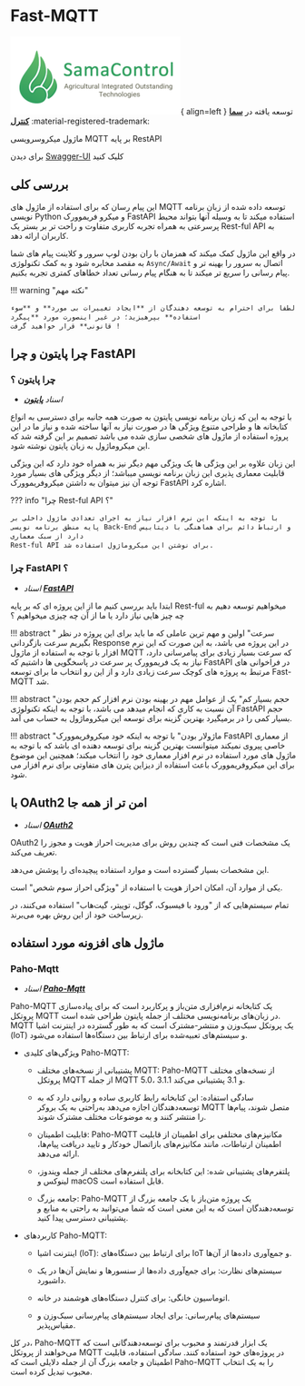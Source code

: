 #  **Fast-MQTT**  

![Image title](./assets/logo.png){ align=left }
توسعه یافته در [**سما کنترل**](https://samacontrol.com) :material-registered-trademark:

ماژول میکروسرویسی MQTT بر پایه RestAPI

برای دیدن [Swagger-UI](https://samacontrol.com) کلیک کنید

## **بررسی کلی**

این پیام رسان که برای استفاده از ماژول های MQTT توسعه داده شده از زبان برنامه نویسی Python و میکرو فریموورک FastAPI استفاده میکند 
تا به وسیله آنها بتواند محیط پرسرعتی به همراه تجربه کاربری متفاوت و راحت تر بر بستر یک Rest-ful API به کاربران ارائه دهد.

در واقع این ماژول کمک میکند که همزمان با ران بودن لوپ سرور و کلاینت پیام های شما به مقصد مخابره شود و به کمک تکنولوژی `Async/Await` 
اتصال به سرور را بهینه تر و پیام رسانی را سریع تر میکند تا به هنگام پیام رسانی تعداد خطاهای کمتری تجربه بکنیم.

!!! warning "نکته مهم"

    لطفا برای احترام به توسعه دهندگان از **ایجاد تغییرات بی مورد** و **سوء استفاده** بپرهیزید؛ در غیر اینصورت مورد **پیگرد 
    قانونی** قرار خواهید گرفت !

## **چرا پایتون و چرا FastAPI**

### **چرا پایتون ؟**
 - _اسناد [**پایتون**](https://docs.python.org/3/)_

با توجه به این که زبان برنامه نویسی پایتون به صورت همه جانبه برای دسترسی به انواع کتابخانه ها و طراحی متنوع ویژگی ها در صورت نیاز 
به آنها  ساخته شده و نیاز ما در این پروژه استفاده از ماژول های شخصی سازی شده می باشد تصمیم بر این گرفته شد که این میکروماژول به زبان پایتون نوشته شود.

این زبان علاوه بر این ویژگی ها یک ویژگی مهم دیگر نیز به همراه خود دارد که این ویژگی قابلیت معماری پذیری این زبان برنامه نویسی میباشد؛ از دیگر ویژگی های بسیار
مورد توجه آن نیز میتوان به داشتن میکروفریموورک FastAPI اشاره کرد.

??? info "چرا Rest-ful API ؟"

    با توجه به اینکه این نرم افزار نیاز به اجرای تعدادی ماژول داخلی بر پایه منطق برنامه نویسی Back-End و ارتباط دائم برای هماهنگی با دیتابیس دارد از سبک معماری
    Rest-ful API برای نوشتن این میکروماژول استفاده شد.

### **چرا FastAPI ؟**
 - _اسناد [**FastAPI**](https://fastapi.tiangolo.com/)_

ابتدا باید بررسی کنیم ما از این پروژه ای که بر پایه Rest-ful میخواهیم توسعه دهیم به چه چیز هایی نیاز دارد یا ما از آن چه چیزی میخواهیم ؟

!!! abstract " سرعت"
    اولین و مهم ترین عاملی که ما باید برای این پروژه در نظر بگیریم سرعت بازگردانی Response در این پروژه می باشد، به این صورت که این نرم افزار 
    با توجه به استفاده از ماژول MQTT که سرعت بسیار زیادی برای پیامرسانی دارد، نیاز به یک فریموورک پر سرعت در پاسخگویی ها داشتیم که FastAPI در فراخوانی های 
    مرتبط به پروژه های کوچک سرعت زیادی دارد و از این رو انتخاب ما برای توسعه Fast-MQTT شد.

!!! abstract "حجم بسیار کم"
    یک از عوامل مهم در بهینه بودن نرم افزار کم حجم بودن آن نسبت به کاری که انجام میدهد می باشد، با توجه به اینکه تکنولوژی FastAPI 
    حجم بسیار کمی را در برمیگیرد بهترین گزینه برای توسعه این میکروماژول به حساب می آمد.

!!! abstract "ماژولار بودن"
    با توجه به اینکه خود میکروفریموورک FastAPI از معماری خاصی پیروی نمیکند میتوانست بهترین گزینه برای توسعه دهنده ای باشد که با توجه به 
    ماژول های مورد استفاده در نرم افزار معماری خود را انتخاب میکند؛ همچنین این موضوع برای این میکروفریموورک باعث استفاده از دیزاین پترن های متفاوتی 
    برای نرم افزار می شود.

## **با OAuth2 امن تر از همه جا**
- _اسناد [**OAuth2**](https://datatracker.ietf.org/doc/html/rfc6749)_

OAuth2 یک مشخصات فنی است که چندین روش برای مدیریت احراز هویت و مجوز را تعریف می‌کند.

این مشخصات بسیار گسترده است و موارد استفاده پیچیده‌ای را پوشش می‌دهد.

یکی از موارد آن، امکان احراز هویت با استفاده از "ویژگی احراز سوم شخص" است.

تمام سیستم‌هایی که از "ورود با فیسبوک، گوگل، توییتر، گیت‌هاب" استفاده می‌کنند، در زیرساخت خود از این روش بهره می‌برند.

## **ماژول های افزونه مورد استفاده**

### **Paho-Mqtt** 
- _اسناد [**Paho-Mqtt**](https://eclipse.dev/paho/)_



Paho-MQTT یک کتابخانه نرم‌افزاری متن‌باز و پرکاربرد است که برای پیاده‌سازی پروتکل MQTT در زبان‌های برنامه‌نویسی مختلف از جمله پایتون طراحی شده است. MQTT یک پروتکل سبک‌وزن و منتشر-مشترک است که به طور گسترده در اینترنت اشیا (IoT) و سیستم‌های تعبیه‌شده برای ارتباط بین دستگاه‌ها استفاده می‌شود.

- ویژگی‌های کلیدی Paho-MQTT:

    * پشتیبانی از نسخه‌های مختلف MQTT: Paho-MQTT از نسخه‌های مختلف پروتکل MQTT از جمله MQTT 5.0، 3.1.1 و 3.1 پشتیبانی می‌کند.

    * سادگی استفاده: این کتابخانه رابط کاربری ساده و روانی دارد که به توسعه‌دهندگان اجازه می‌دهد به‌راحتی به یک بروکر MQTT متصل شوند، پیام‌ها را منتشر کنند و به موضوعات مختلف مشترک شوند.

    * قابلیت اطمینان: Paho-MQTT مکانیزم‌های مختلفی برای اطمینان از قابلیت اطمینان ارتباطات، مانند مکانیزم‌های بازاتصال خودکار و تایید دریافت پیام‌ها، ارائه می‌دهد.

    * پلتفرم‌های پشتیبانی شده: این کتابخانه برای پلتفرم‌های مختلف از جمله ویندوز، لینوکس و macOS قابل استفاده است.

    * جامعه بزرگ: Paho-MQTT یک پروژه متن‌باز با یک جامعه بزرگ از توسعه‌دهندگان است که به این معنی است که شما می‌توانید به راحتی به منابع و پشتیبانی دسترسی پیدا کنید.

- کاربردهای Paho-MQTT:

    * اینترنت اشیا (IoT): برای ارتباط بین دستگاه‌های IoT و جمع‌آوری داده‌ها از آن‌ها.

    * سیستم‌های نظارت: برای جمع‌آوری داده‌ها از سنسورها و نمایش آن‌ها در یک داشبورد.

    * اتوماسیون خانگی: برای کنترل دستگاه‌های هوشمند در خانه.

    * سیستم‌های پیام‌رسانی: برای ایجاد سیستم‌های پیام‌رسانی سبک‌وزن و مقیاس‌پذیر.

در کل، Paho-MQTT یک ابزار قدرتمند و محبوب برای توسعه‌دهندگانی است که می‌خواهند از پروتکل MQTT در پروژه‌های خود استفاده کنند. سادگی استفاده، قابلیت اطمینان و جامعه بزرگ آن از جمله 
دلایلی است که Paho-MQTT را به یک انتخاب محبوب تبدیل کرده است.